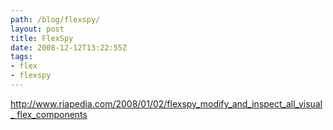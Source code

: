 ```yaml
---
path: /blog/flexspy/
layout: post
title: FlexSpy
date: 2008-12-12T13:22:55Z
tags:
- flex
- flexspy
---
```


<p class="MsoNormal"><span lang="EN-US"><a href="http://www.riapedia.com/2008/01/02/flexspy_modify_and_inspect_all_visual_flex_components">http://www.riapedia.com/2008/01/02/flexspy_modify_and_inspect_all_visual_
flex_components</a></span>